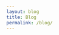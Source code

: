 ```yaml
---
layout: blog
title: Blog
permalink: /blog/
---
```


<div id="app">
  <blog-page></blog-page>
</div>

<script src="https://cdn.jsdelivr.net/npm/vue@2"></script>
<script>
  Vue.component('blog-page', {
    template: `
      <div class="blog-content">
        <ul>
          {% for post in site.posts %}
            <li class="post-item">
              <a href="{{ post.url | relative_url }}"><h2>{{ post.title }}</h2></a>
              <p class="post-excerpt">{{ post.excerpt | strip_html | truncatewords: 50 }}</p>
              <a href="{{ post.url | relative_url }}">Read more...</a>
              <span class="post-date">{{ post.date | date: '%B %d, %Y' }}</span>
            </li> 
          {% endfor %}
        </ul>
      </div>
    `
  });

  new Vue({
    el: '#app'
  });
</script>
